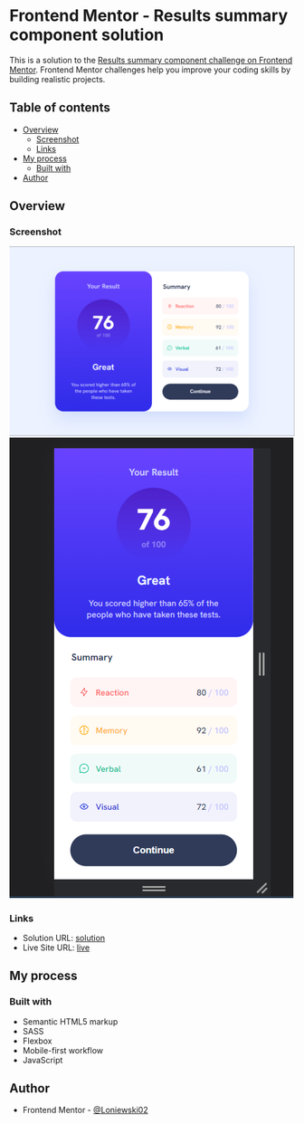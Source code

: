# Frontend Mentor - Results summary component solution

This is a solution to the [Results summary component challenge on Frontend Mentor](https://www.frontendmentor.io/challenges/results-summary-component-CE_K6s0maV). Frontend Mentor challenges help you improve your coding skills by building realistic projects.

## Table of contents

- [Overview](#overview)
  - [Screenshot](#screenshot)
  - [Links](#links)
- [My process](#my-process)
  - [Built with](#built-with)
- [Author](#author)

## Overview

### Screenshot

![](./screens/desktop-view.png)
![](./screens/mobile-view.png)

### Links

- Solution URL: [solution](https://www.frontendmentor.io/solutions/results-summary-component-solution-9uiQVmOnPf)
- Live Site URL: [live](https://loniewski02.github.io/results-summary-component/)

## My process

### Built with

- Semantic HTML5 markup
- SASS
- Flexbox
- Mobile-first workflow
- JavaScript

## Author

- Frontend Mentor - [@Loniewski02](https://www.frontendmentor.io/profile/Loniewski02)
